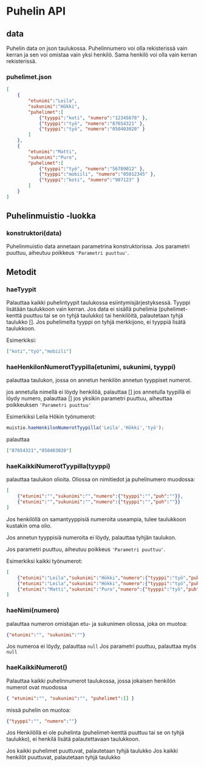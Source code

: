 # Puhelin API

## data

Puhelin data on json taulukossa. Puhelinnumero voi olla rekisterissä vain kerran ja sen voi omistaa vain yksi henkilö. Sama henkilö voi olla vain kerran rekisterissä.

### puhelimet.json
```json
[
    {
        "etunimi":"Leila",
        "sukunimi":"Hökki",
        "puhelimet":[
            {"tyyppi":"koti", "numero":"12345678" },
            {"tyyppi":"työ", "numero":"87654321" },
            {"tyyppi":"työ", "numero":"050403020" }
        ]
    },
    {
        "etunimi":"Matti",
        "sukunimi":"Puro",
        "puhelimet":[
            {"tyyppi":"työ", "numero":"56789012" },
            {"tyyppi":"mobiili", "numero":"05012345" },
            {"tyyppi":"koti", "numero":"987123" }
        ]
    }
]
```

## Puhelinmuistio -luokka

### **konstruktori(data)**

Puhelinmuistio data annetaan parametrina konstruktorissa. Jos parametri puuttuu, aiheutuu poikkeus `'Parametri puuttuu'`.

## Metodit

### **haeTyypit**

Palauttaa kaikki puhelintyypit taulukossa esiintymisjärjestyksessä. Tyyppi lisätään taulukkoon vain kerran. Jos data ei sisällä puhelimia  (puhelimet-kenttä puuttuu tai se on tyhjä taulukko) tai henkilöitä, palautetaan tyhjä taulukko [].
Jos puhelimelta tyyppi on tyhjä merkkijono, ei tyyppiä lisätä taulukkoon.

Esimerkiksi:
```json
["koti","työ","mobiili"]
```

### **haeHenkilonNumerotTyypilla(etunimi, sukunimi, tyyppi)**

palauttaa taulukon, jossa on annetun henkilön annetun tyyppiset numerot.

jos annetulla nimellä ei löydy henkilöä, palauttaa []
jos annetulla tyypillä ei löydy numero, palauttaa []
jos yksikin parametri puuttuu, aiheuttaa poikkeuksen `'Parametri puuttuu'`

Esimerkiksi Leila Hökin työnumerot:
```js
muistio.haeHenkilonNumerotTyypilla('Leila','Hökki','työ');
```
palauttaa

```json
["87654321","050403020"]
```

### **haeKaikkiNumerotTyypilla(tyyppi)**

palauttaa taulukon olioita. Oliossa on nimitiedot ja puhelinumero muodossa:

```json
[
    {"etunimi":"","sukunimi":"","numero":{"tyyppi":"","puh":""}},
    {"etunimi":"","sukunimi":"","numero":{"tyyppi":"","puh":""}}
]
```

Jos henkilöllä on samantyyppisiä numeroita useampia, tulee taulukkoon kustakin oma olio.

Jos annetun tyyppisiä numeroita ei löydy, palauttaa tyhjän taulukon.

Jos parametri puuttuu, aiheutuu poikkeus `'Parametri puuttuu'`.

Esimerkiksi kaikki työnumerot:

```json
[
    {"etunimi":"Leila","sukunimi":"Hökki","numero":{"tyyppi":"työ","puh":"87654321"}},
    {"etunimi":"Leila","sukunimi":"Hökki","numero":{"tyyppi":"työ","puh":"050403020"}}
    {"etunimi":"Matti","sukunimi":"Puro","numero":{"tyyppi":"työ","puh":"56789012"}}
]
```

### **haeNimi(numero)**
palauttaa numeron omistajan etu- ja sukunimen oliossa, joka on muotoa:
```json
{"etunimi":"", "sukunimi":""}
```

Jos numeroa ei löydy, palauttaa `null`
Jos parametri puuttuu, palauttaa myös `null`

### **haeKaikkiNumerot()**

Palauttaa kaikki puhelinnumerot taulukossa, jossa jokaisen henkilön numerot ovat muodossa

```json
{ "etunimi":"", "sukunimi":"", "puhelimet":[] }
```
missä puhelin on muotoa:
```json
{"tyyppi":"", "numero":""}
```

Jos Henkilöllä ei ole puhelinta (puhelimet-kenttä puuttuu tai se on tyhjä taulukko), ei henkilä lisätä palautettavaan taulukkoon.

Jos kaikki puhelimet puuttuvat, palautetaan tyhjä taulukko
Jos kaikki henkilöt puuttuvat, palautetaan tyhjä taulukko